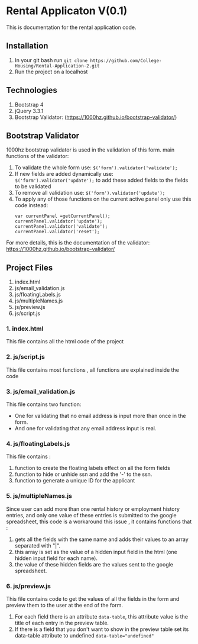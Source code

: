 # Rental Applicaton V(0.1)

This is documentation for the rental application code.

## Installation

1. In your git bash run `git clone https://github.com/College-Housing/Rental-Application-2.git`
2. Run the project on a localhost

## Technologies
1. Bootstrap 4
2. jQuery 3.3.1
3. Bootstrap Validator: (https://1000hz.github.io/bootstrap-validator/)


## Bootstrap Validator
1000hz bootstrap validator is used in the validation of this form.
main functions of the validator:
1. To validate the whole form use: `$('form').validator('validate');`
2. If new fields are added dynamically use: `$('form').validator('update');` to add these added fields to the fields to be validated
3. To remove all validation use:  `$('form').validator('update');`
4. To apply any of those functions on the current active panel only use this code instead:
    ```
    var currentPanel =getCurrentPanel();
    currentPanel.validator('update');
    currentPanel.validator('validate');
    currentPanel.validator('reset');
    ```

  For more details, this is the documentation of the validator: https://1000hz.github.io/bootstrap-validator/

## Project Files
 1. index.html
 2. js/email_validation.js
 3. js/floatingLabels.js
 4. js/multipleNames.js
 5. js/preview.js
 6. js/script.js


### 1. index.html
This file contains all the html code of the project

### 2. js/script.js
This file contains most functions , all functions are explained inside the  code

### 3. js/email_validation.js
This file contains two function:
* One for validating that no email address is input more than once in the form.
* And one for validating that any email address input is real.  

### 4. js/floatingLabels.js
This file contains :
1. function to create the floating labels effect on all the form fields
2. function to hide or unhide ssn and add the '-' to the ssn.   
3. function to generate a unique ID for the applicant

### 5. js/multipleNames.js
Since user can add more than one rental history or employment history entries, and only one value of these entries is submitted to the google spreadsheet, this code is a workaround this issue , it contains functions that :
1. gets all the fields with the same name and adds their values to an array separated with "|".
2. this array is set as the value of a hidden input field in the html (one hidden input field for each name).
3. the value of these hidden fields are the values sent to the google spreadsheet.

### 6. js/preview.js
This file contains code to get the values of all the fields in the form and preview them to the user at the end of the form.
1. For each field there is an attribute `data-table`, this attribute value is the title of each entry in the preview table.
2. If there is a field that you don't want to show in the preview table set its data-table attribute to undefined `data-table="undefined"`
